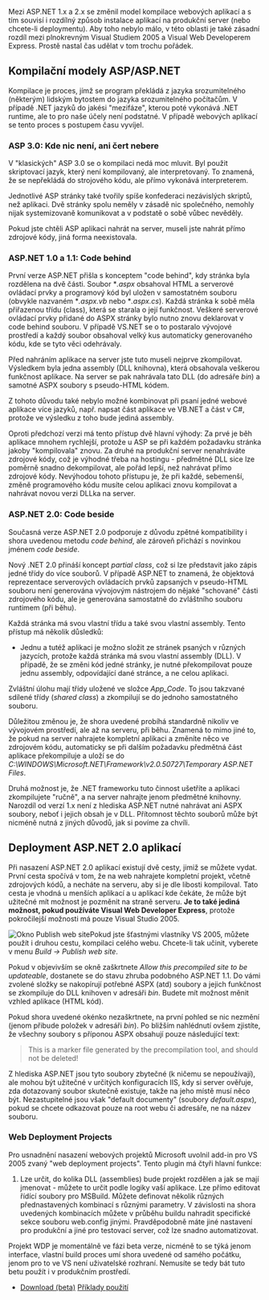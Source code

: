 <!-- dcterms:identifier = aspnetcz#61 -->
<!-- dcterms:title = Kompilace a nasazení (deployment) aplikací v ASP.NET 2.0 - přehled -->
<!-- dcterms:abstract = Mezi ASP.NET 1.x a 2.x se změnil model kompilace webových aplikací a s tím souvisí i rozdílný způsob instalace aplikací na produkční server (nebo chcete-li deploymentu). Aby toho nebylo málo, v této oblasti je také zásadní rozdíl mezi plnokrevným Visual Studiem 2005 a Visual Web Developerem Express. Prostě nastal čas udělat v tom trochu pořádek. -->
<!-- np9:categoryId = 1 -->
<!-- x4w:category = IT -->
<!-- np9:authorId = 1 -->
<!-- np9:authorEmail = michal.valasek@altairis.cz -->
<!-- dcterms:creator = Michal Altair Valášek -->
<!-- dcterms:created = 2005-11-21T22:12:11.047+01:00 -->
<!-- dcterms:dateAccepted = 2005-11-21T22:12:11.047+01:00 -->

Mezi ASP.NET 1.x a 2.x se změnil model kompilace webových aplikací a s tím souvisí i rozdílný způsob instalace aplikací na produkční server (nebo chcete-li deploymentu). Aby toho nebylo málo, v této oblasti je také zásadní rozdíl mezi plnokrevným Visual Studiem 2005 a Visual Web Developerem Express. Prostě nastal čas udělat v tom trochu pořádek.

## Kompilační modely ASP/ASP.NET

Kompilace je proces, jímž se program překládá z jazyka srozumitelného (některým) lidským bytostem do jazyka srozumitelného počítačům. V případě .NET jazyků do jakési "mezifáze", kterou poté vykonává .NET runtime, ale to pro naše účely není podstatné. V případě webových aplikací se tento proces s postupem času vyvíjel.

### ASP 3.0: Kde nic není, ani čert nebere

V "klasických" ASP 3.0 se o kompilaci nedá moc mluvit. Byl použit skriptovací jazyk, který není kompilovaný, ale interpretovaný. To znamená, že se nepřekládá do strojového kódu, ale přímo vykonává interpreterem.

Jednotlivé ASP stránky také tvořily spíše konfederaci nezávislých skriptů, než aplikaci. Dvě stránky spolu neměly v zásadě nic společného, nemohly nijak systemizovaně komunikovat a v podstatě o sobě vůbec nevěděly.

Pokud jste chtěli ASP aplikaci nahrát na server, museli jste nahrát přímo zdrojové kódy, jiná forma neexistovala.

### ASP.NET 1.0 a 1.1: Code behind

První verze ASP.NET přišla s konceptem "code behind", kdy stránka byla rozdělena na dvě části. Soubor **.aspx* obsahoval HTML a serverové ovládací prvky a programový kód byl uložen v samostatném souboru (obvykle nazvaném **.aspx.vb* nebo **.aspx.cs*). Každá stránka k sobě měla přiřazenou třídu (class), která se starala o její funkčnost. Veškeré serverové ovládací prvky přidané do ASPX stránky bylo nutno znovu deklarovat v code behind souboru. V případě VS.NET se o to postaralo vývojové prostředí a každý soubor obsahoval velký kus automaticky generovaného kódu, kde se tyto věci odehrávaly.

Před nahráním aplikace na server jste tuto museli nejprve zkompilovat. Výsledkem byla jedna assembly (DLL knihovna), která obsahovala veškerou funkčnost aplikace. Na server se pak nahrávala tato DLL (do adresáře *bin*) a samotné ASPX soubory s pseudo-HTML kódem.

Z tohoto důvodu také nebylo možné kombinovat při psaní jedné webové aplikace více jazyků, např. napsat část aplikace ve VB.NET a část v C#, protože ve výsledku z toho bude jediná assembly.

Oproti předchozí verzi má tento přístup dvě hlavní výhody: Za prvé je běh aplikace mnohem rychlejší, protože u ASP se při každém požadavku stránka jakoby "kompilovala" znovu. Za druhé na produkční server nenahráváte zdrojové kódy, což je výhodné třeba na hostingu - předmětné DLL sice lze poměrně snadno dekompilovat, ale pořád lepší, než nahrávat přímo zdrojové kódy. Nevýhodou tohoto přístupu je, že při každé, sebemenší, změně programového kódu musíte celou aplikaci znovu kompilovat a nahrávat novou verzi DLLka na server.

### ASP.NET 2.0: Code beside

Současná verze ASP.NET 2.0 podporuje z důvodu zpětné kompatibility i shora uvedenou metodu *code behind*, ale zároveň přichází s novinkou jménem *code beside*.

Nový .NET 2.0 přináší koncept *partial class*, což si lze představit jako zápis jedné třídy do více souborů. V případě ASP.NET to znamená, že objektová reprezentace serverových ovládacích prvků zapsaných v pseudo-HTML souboru není generována vývojovým nástrojem do nějaké "schované" části zdrojového kódu, ale je generována samostatně do zvláštního souboru runtimem (při běhu). 

Každá stránka má svou vlastní třídu a také svou vlastní assembly. Tento přístup má několik důsledků:

*   Jednu a tutéž aplikaci je možno složit ze stránek psaných v různých jazycích, protože každá stránka má svou vlastní assembly (DLL). 
V případě, že se změni kód jedné stránky, je nutné překompilovat pouze jednu assembly, odpovídající dané stránce, a ne celou aplikaci.

Zvláštní úlohu mají třídy uložené ve složce *App_Code*. To jsou takzvané sdílené třídy (*shared class*) a zkompilují se do jednoho samostatného souboru.

Důležitou změnou je, že shora uvedené probíhá standardně nikoliv ve vývojovém prostředí, ale až na serveru, při běhu. Znamená to mimo jiné to, že pokud na server nahrajete kompletní aplikaci a změníte něco ve zdrojovém kódu, automaticky se při dalším požadavku předmětná část aplikace překompiluje a uloží se do *C:\WINDOWS\Microsoft.NET\Framework\v2.0.50727\Temporary ASP.NET Files*.

Druhá možnost je, že .NET frameworku tuto činnost ušetříte a aplikaci zkompilujete "ručně", a na server nahrajte jenom předmětné knihovny. Narozdíl od verzí 1.x není z hlediska ASP.NET nutné nahrávat ani ASPX soubory, neboť i jejich obsah je v DLL. Přítomnost těchto souborů může být nicméně nutná z jiných důvodů, jak si povíme za chvíli.

## Deployment ASP.NET 2.0 aplikací

Při nasazení ASP.NET 2.0 aplikací existují dvě cesty, jimiž se můžete vydat. První cesta spočívá v tom, že na web nahrajete kompletní projekt, včetně zdrojových kódů, a necháte na serveru, aby si je dle libosti kompiloval. Tato cesta je vhodná u menších aplikací a u aplikací kde čekáte, že může být užitečné mít možnost je pozměnit na straně serveru. **Je to také jediná možnost, pokud používáte Visual Web Developer Express**, protože pokročilejší možnosti má pouze Visual Studio 2005.

![Okno Publish web site](https://www.cdn.altairis.cz/Blog/2005/20051121-publish-web-site.png)Pokud jste šťastnými vlastníky VS 2005, můžete použít i druhou cestu, kompilaci celého webu. Chcete-li tak učinit, vyberete v menu *Build -> Publish web site*.

Pokud v objevivším se okně zaškrtnete *Allow this precompiled site to be updateable*, dostanete se do stavu zhruba podobného ASP.NET 1.1. Do vámi zvolené složky se nakopírují potřebné ASPX (atd) soubory a jejich funkčnost se zkompiluje do DLL knihoven v adresáři *bin*. Budete mít možnost měnit vzhled aplikace (HTML kód).

Pokud shora uvedené okénko nezaškrtnete, na první pohled se nic nezmění (jenom přibude položek v adresáři *bin*). Po bližším nahlédnutí ovšem zjistíte, že všechny soubory s příponou ASPX obsahují pouze následující text:

> This is a marker file generated by the precompilation tool, and should not be deleted!

Z hlediska ASP.NET jsou tyto soubory zbytečné (k ničemu se nepoužívají), ale mohou být užitečné v určitých konfiguracích IIS, kdy si server ověřuje, zda dotazovaný soubor skutečně existuje, takže na jeho místě musí něco být. Nezastupitelné jsou však "default documenty" (soubory *default.aspx*), pokud se chcete odkazovat pouze na root webu či adresáře, ne na název souboru.

### Web Deployment Projects

Pro usnadnění nasazení webových projektů Microsoft uvolnil add-in pro VS 2005 zvaný "web deployment projects". Tento plugin má čtyři hlavní funkce:

1.  Lze určit, do kolika DLL (assemblies) bude projekt rozdělen a jak se mají jmenovat - můžete to určit podle logiky vaší aplikace. 
Lze přímo editovat řídící soubory pro MSBuild. 
Můžete definovat několik různých přednastavených kombinací s různými parametry. 
V závislosti na shora uvedených kombinacích můžete v průběhu buildu nahradit specifické sekce souboru web.config jinými. Pravděpodobně máte jiné nastavení pro produkční a jiné pro testovací server, což lze snadno automatizovat.

Projekt WDP je momentálně ve fázi beta verze, nicméně to se týká jenom interface, vlastní build proces umí shora uvedené od samého počátku, jenom pro to ve VS není uživatelské rozhraní. Nemusíte se tedy bát tuto betu použít i v produkčním prostředí.

*   [Download (beta)](http://msdn.microsoft.com/asp.net/reference/infrastructure/wdp/default.aspx) 
[Příklady použití](http://weblogs.asp.net/scottgu/archive/2005/11/06/429723.aspx)